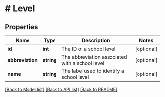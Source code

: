 # # Level

## Properties

Name | Type | Description | Notes
------------ | ------------- | ------------- | -------------
**id** | **int** | The ID of a school level | [optional]
**abbreviation** | **string** | The abbreviation associated with a school level | [optional]
**name** | **string** | The label used to identify a school level | [optional]

[[Back to Model list]](../../README.md#models) [[Back to API list]](../../README.md#endpoints) [[Back to README]](../../README.md)

